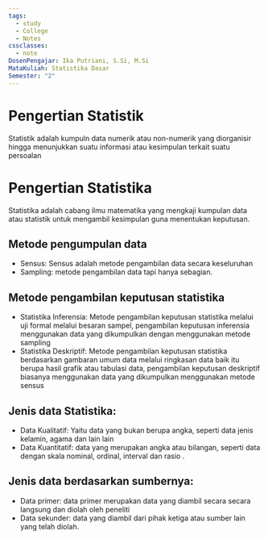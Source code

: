 ```yaml
---
tags:
  - study
  - College
  - Notes
cssclasses:
  - note
DosenPengajar: Ika Putriani, S.Si, M.Si
MataKuliah: Statistika Dasar
Semester: "2"
---
```

# Pengertian Statistik
Statistik adalah kumpuln data numerik atau non-numerik yang diorganisir hingga menunjukkan suatu informasi atau kesimpulan terkait suatu persoalan 

# Pengertian Statistika
Statistika adalah cabang ilmu matematika yang mengkaji kumpulan data atau statistik untuk mengambil kesimpulan guna menentukan keputusan.

## Metode pengumpulan data
- Sensus: Sensus adalah metode pengambilan data secara keseluruhan 
- Sampling: metode pengambilan data tapi hanya sebagian. 

## Metode pengambilan keputusan statistika
- Statistika Inferensia: Metode pengambilan keputusan statistika melalui uji formal melalui besaran sampel, pengambilan keputusan inferensia menggunakan data yang dikumpulkan dengan menggunakan metode sampling
- Statistika Deskriptif: Metode pengambilan keputusan statistika berdasarkan gambaran umum data melalui ringkasan data baik itu berupa hasil grafik atau tabulasi data, pengambilan keputusan deskriptif biasanya menggunakan data yang dikumpulkan menggunakan metode sensus

## Jenis data Statistika: 
- Data Kualitatif: Yaitu data yang bukan berupa angka, seperti data jenis kelamin, agama dan lain lain 
- Data Kuantitatif: data yang merupakan angka atau bilangan, seperti data dengan skala nominal, ordinal, interval dan rasio .

## Jenis data berdasarkan sumbernya:
- Data primer: data primer merupakan data yang diambil secara secara langsung dan diolah oleh peneliti
- Data sekunder: data yang diambil dari pihak ketiga atau sumber lain yang telah diolah. 

